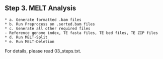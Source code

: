 ## Step 3. MELT Analysis
	* a. Generate formatted .bam files
	* b. Run Preprocess on .sorted.bam files
	* c. Generate all other required files
    - Reference genome index, TE fasta files, TE bed files, TE ZIP files
 	* d. Run MELT-Split
	* e. Run MELT-Deletion
  
For details, please read 03_steps.txt.
